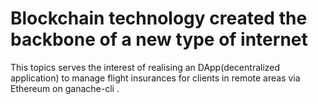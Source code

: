 # Blockchain technology created the backbone of a new type of internet
This topics serves the interest of realising an DApp(decentralized application) to manage flight insurances for clients in remote areas via Ethereum on ganache-cli . 
